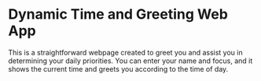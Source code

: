 # Dynamic Time and Greeting Web App

This is a straightforward webpage created to greet you and assist you in determining your daily priorities. You can enter your name and focus, and it shows the current time and greets you according to the time of day.




